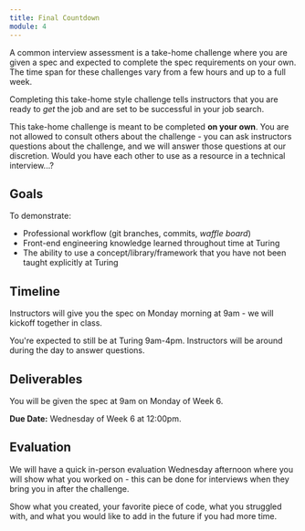 ```yaml
---
title: Final Countdown
module: 4
---
```


A common interview assessment is a take-home challenge where you are given a spec and expected to complete the spec requirements on your own. The time span for these challenges vary from a few hours and up to a full week.

Completing this take-home style challenge tells instructors that you are ready to _get_ the job and are set to be successful in your job search.

This take-home challenge is meant to be completed **on your own**. You are not allowed to consult others about the challenge - you can ask instructors questions about the challenge, and we will answer those questions at our discretion. Would you have each other to use as a resource in a technical interview...?

## Goals

To demonstrate:

- Professional workflow (git branches, commits, _waffle board_)
- Front-end engineering knowledge learned throughout time at Turing
- The ability to use a concept/library/framework that you have not been taught explicitly at Turing

## Timeline

Instructors will give you the spec on Monday morning at 9am - we will kickoff together in class.

You're expected to still be at Turing 9am-4pm. Instructors will be around during the day to answer questions.

## Deliverables

You will be given the spec at 9am on Monday of Week 6.

**Due Date:** Wednesday of Week 6 at 12:00pm.

## Evaluation

We will have a quick in-person evaluation Wednesday afternoon where you will show what you worked on - this can be done for interviews when they bring you in after the challenge.

Show what you created, your favorite piece of code, what you struggled with, and what you would like to add in the future if you had more time.
